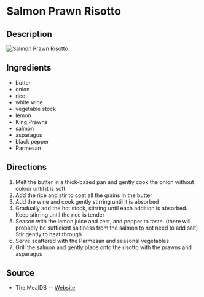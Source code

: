 # Salmon Prawn Risotto

## Description
![Salmon Prawn Risotto](https://www.themealdb.com/images/media/meals/xxrxux1503070723.jpg "Salmon Prawn Risotto")

## Ingredients
- butter
- onion
- rice
- white wine
- vegetable stock
- lemon
- King Prawns
- salmon
- asparagus
- black pepper
- Parmesan

## Directions
1. Melt the butter in a thick-based pan and gently cook the onion without colour until it is soft
2. Add the rice and stir to coat all the grains in the butter
3. Add the wine and cook gently stirring until it is absorbed
4. Gradually add the hot stock, stirring until each addition is absorbed. Keep stirring until the rice is tender
5. Season with the lemon juice and zest, and pepper to taste. (there will probably be sufficient saltiness from the salmon to not need to add salt) Stir gently to heat through
6. Serve scattered with the Parmesan and seasonal vegetables
7. Grill the salmon and gently place onto the risotto with the prawns and asparagus

## Source

- The MealDB -- [Website](https://themealdb.com/)
